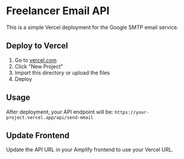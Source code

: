 # Freelancer Email API

This is a simple Vercel deployment for the Google SMTP email service.

## Deploy to Vercel

1. Go to [vercel.com](https://vercel.com)
2. Click "New Project"
3. Import this directory or upload the files
4. Deploy

## Usage

After deployment, your API endpoint will be:
`https://your-project.vercel.app/api/send-email`

## Update Frontend

Update the API URL in your Amplify frontend to use your Vercel URL.
